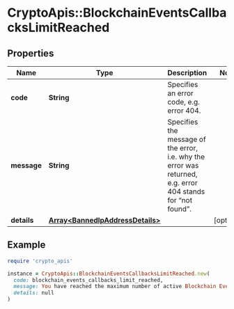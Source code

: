 # CryptoApis::BlockchainEventsCallbacksLimitReached

## Properties

| Name | Type | Description | Notes |
| ---- | ---- | ----------- | ----- |
| **code** | **String** | Specifies an error code, e.g. error 404. |  |
| **message** | **String** | Specifies the message of the error, i.e. why the error was returned, e.g. error 404 stands for “not found”. |  |
| **details** | [**Array&lt;BannedIpAddressDetails&gt;**](BannedIpAddressDetails.md) |  | [optional] |

## Example

```ruby
require 'crypto_apis'

instance = CryptoApis::BlockchainEventsCallbacksLimitReached.new(
  code: blockchain_events_callbacks_limit_reached,
  message: You have reached the maximum number of active Blockchain Events subscriptions which is {callbacks_limit} now. Please upgrade your plan to be get higher number of active subscriptions.,
  details: null
)
```

